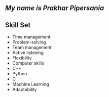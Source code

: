 ## <i><b>My name is Prakhar Pipersania</b></i>
## Skill Set
* Time management
* Problem-solving
* Team management
* Active listening
* Flexibility
* Computer skills
* C++
* Python
* C
* Machine Learning
* Adaptability
